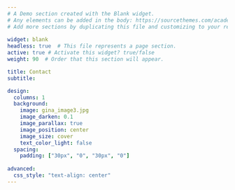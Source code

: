 ```yaml
---
# A Demo section created with the Blank widget.
# Any elements can be added in the body: https://sourcethemes.com/academic/docs/writing-markdown-latex/
# Add more sections by duplicating this file and customizing to your requirements.
  
widget: blank  
headless: true  # This file represents a page section.
active: true # Activate this widget? true/false
weight: 90  # Order that this section will appear.

title: Contact
subtitle:

design:
  columns: 1
  background:
    image: gina_image3.jpg
    image_darken: 0.1
    image_parallax: true
    image_position: center
    image_size: cover
    text_color_light: false
  spacing:
    padding: ["30px", "0", "30px", "0"]
    
advanced:
  css_style: "text-align: center"
---
```

